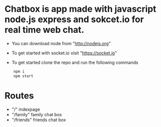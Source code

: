 # Chatbox is app made with javascript node.js express and sokcet.io for real time web chat.

- You can download node from "http://nodejs.org"
- To get started with socket.io visit "https://socket.io"

- To get started clone the repo and run the following commands

```bash
    npm i
    npm start
```
# Routes
- "/" indexpage
- "/family" family chat box
- "/friends" friends chat box
